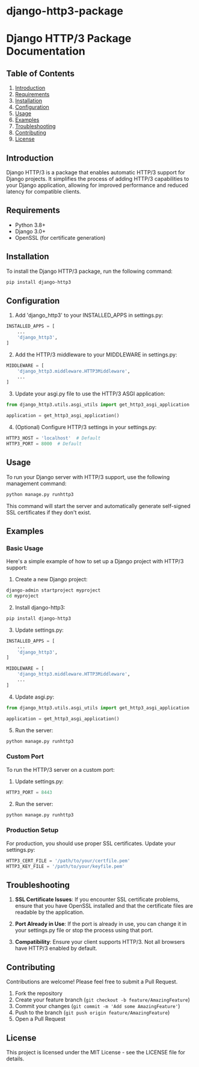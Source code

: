 # django-http3-package

# Django HTTP/3 Package Documentation

## Table of Contents
1. [Introduction](#introduction)
2. [Requirements](#requirements)
3. [Installation](#installation)
4. [Configuration](#configuration)
5. [Usage](#usage)
6. [Examples](#examples)
7. [Troubleshooting](#troubleshooting)
8. [Contributing](#contributing)
9. [License](#license)

## Introduction

Django HTTP/3 is a package that enables automatic HTTP/3 support for Django projects. It simplifies the process of adding HTTP/3 capabilities to your Django application, allowing for improved performance and reduced latency for compatible clients.

## Requirements

- Python 3.8+
- Django 3.0+
- OpenSSL (for certificate generation)

## Installation

To install the Django HTTP/3 package, run the following command:

```bash
pip install django-http3
```

## Configuration

1. Add 'django_http3' to your INSTALLED_APPS in settings.py:

```python
INSTALLED_APPS = [
    ...
    'django_http3',
]
```

2. Add the HTTP/3 middleware to your MIDDLEWARE in settings.py:

```python
MIDDLEWARE = [
    'django_http3.middleware.HTTP3Middleware',
    ...
]
```

3. Update your asgi.py file to use the HTTP/3 ASGI application:

```python
from django_http3.utils.asgi_utils import get_http3_asgi_application

application = get_http3_asgi_application()
```

4. (Optional) Configure HTTP/3 settings in your settings.py:

```python
HTTP3_HOST = 'localhost'  # Default
HTTP3_PORT = 8000  # Default
```

## Usage

To run your Django server with HTTP/3 support, use the following management command:

```bash
python manage.py runhttp3
```

This command will start the server and automatically generate self-signed SSL certificates if they don't exist.

## Examples

### Basic Usage

Here's a simple example of how to set up a Django project with HTTP/3 support:

1. Create a new Django project:

```bash
django-admin startproject myproject
cd myproject
```

2. Install django-http3:

```bash
pip install django-http3
```

3. Update settings.py:

```python
INSTALLED_APPS = [
    ...
    'django_http3',
]

MIDDLEWARE = [
    'django_http3.middleware.HTTP3Middleware',
    ...
]
```

4. Update asgi.py:

```python
from django_http3.utils.asgi_utils import get_http3_asgi_application

application = get_http3_asgi_application()
```

5. Run the server:

```bash
python manage.py runhttp3
```

### Custom Port

To run the HTTP/3 server on a custom port:

1. Update settings.py:

```python
HTTP3_PORT = 8443
```

2. Run the server:

```bash
python manage.py runhttp3
```

### Production Setup

For production, you should use proper SSL certificates. Update your settings.py:

```python
HTTP3_CERT_FILE = '/path/to/your/certfile.pem'
HTTP3_KEY_FILE = '/path/to/your/keyfile.pem'
```

## Troubleshooting

1. **SSL Certificate Issues**: If you encounter SSL certificate problems, ensure that you have OpenSSL installed and that the certificate files are readable by the application.

2. **Port Already in Use**: If the port is already in use, you can change it in your settings.py file or stop the process using that port.

3. **Compatibility**: Ensure your client supports HTTP/3. Not all browsers have HTTP/3 enabled by default.

## Contributing

Contributions are welcome! Please feel free to submit a Pull Request.

1. Fork the repository
2. Create your feature branch (`git checkout -b feature/AmazingFeature`)
3. Commit your changes (`git commit -m 'Add some AmazingFeature'`)
4. Push to the branch (`git push origin feature/AmazingFeature`)
5. Open a Pull Request

## License

This project is licensed under the MIT License - see the LICENSE file for details.